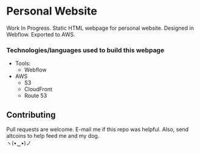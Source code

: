 # Personal Website

Work In Progress.  Static HTML webpage for personal website.  Designed in Webflow.  Exported to AWS.

### Technologies/languages used to build this webpage
* Tools:
    * Webflow
* AWS
    * S3
    * CloudFront
    * Route 53

## Contributing
Pull requests are welcome.  E-mail me if this repo was helpful.  Also, send altcoins to help feed me and my dog. <br/> ヽ(•‿•)ノ <br/>
